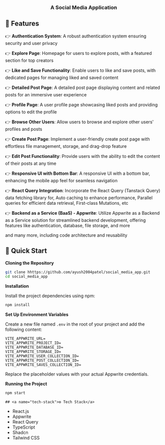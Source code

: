 <div align="center">
    <h3 align="center">A Social Media Application</h3>
</div>
  
  ## <a name="features">🔋 Features</a>
  
  👉 **Authentication System**: A robust authentication system ensuring security and user privacy
  
  👉 **Explore Page**: Homepage for users to explore posts, with a featured section for top creators
  
  👉 **Like and Save Functionality**: Enable users to like and save posts, with dedicated pages for managing liked and saved content
  
  👉 **Detailed Post Page**: A detailed post page displaying content and related posts for an immersive user experience
  
  👉 **Profile Page**: A user profile page showcasing liked posts and providing options to edit the profile
  
  👉 **Browse Other Users**: Allow users to browse and explore other users' profiles and posts
  
  👉 **Create Post Page**: Implement a user-friendly create post page with effortless file management, storage, and drag-drop feature
  
  👉 **Edit Post Functionality**: Provide users with the ability to edit the content of their posts at any time
  
  👉 **Responsive UI with Bottom Bar**: A responsive UI with a bottom bar, enhancing the mobile app feel for seamless navigation
  
  👉 **React Query Integration**: Incorporate the React Query (Tanstack Query) data fetching library for, Auto caching to enhance performance, Parallel queries for efficient data retrieval, First-class Mutations, etc
  
  👉 **Backend as a Service (BaaS) - Appwrite**: Utilize Appwrite as a Backend as a Service solution for streamlined backend development, offering features like authentication, database, file storage, and more
  
  and many more, including code architecture and reusability 
  
  ## <a name="quick-start">🤸 Quick Start</a>
  
  **Cloning the Repository**
  
  ```bash
  git clone hhttps://github.com/ayush2004patel/social_media_app.git
  cd social_media_app
  ```
  
  **Installation**
  
  Install the project dependencies using npm:
  
  ```bash
  npm install
  ```
  
  **Set Up Environment Variables**
  
  Create a new file named `.env` in the root of your project and add the following content:
  
  ```env
  VITE_APPWRITE_URL=
  VITE_APPWRITE_PROJECT_ID=
  VITE_APPWRITE_DATABASE_ID=
  VITE_APPWRITE_STORAGE_ID=
  VITE_APPWRITE_USER_COLLECTION_ID=
  VITE_APPWRITE_POST_COLLECTION_ID=
  VITE_APPWRITE_SAVES_COLLECTION_ID=
  ```
  
  Replace the placeholder values with your actual Appwrite credentials.
  
  **Running the Project**
  
  ```bash
  npm start
  ```

    ## <a name="tech-stack">⚙️ Tech Stack</a>
  
  - React.js
  - Appwrite
  - React Query
  - TypeScript
  - Shadcn
  - Tailwind CSS
  
